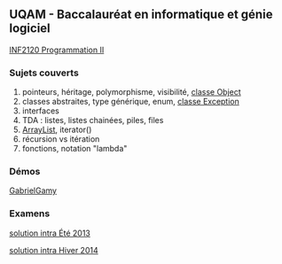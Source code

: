 ## UQAM - Baccalauréat en informatique et génie logiciel
[INF2120 Programmation II](http://www.etudier.uqam.ca/cours?sigle=INF2120&p=7416)
### Sujets couverts
1. pointeurs, héritage, polymorphisme, visibilité, [classe Object](https://docs.oracle.com/javase/8/docs/api/java/lang/Object.html)
2. classes abstraites, type générique, enum, [classe Exception](https://docs.oracle.com/javase/8/docs/api/java/lang/Exception.html)
3. interfaces
4. TDA : listes, listes chainées, piles, files
5. [ArrayList](https://docs.oracle.com/javase/8/docs/api/java/util/ArrayList.html), iterator()
6. récursion vs itération
7. fonctions, notation "lambda"

### Démos
[GabrielGamy](https://github.com/GabrielGamy/INF2120-Demo)
### Examens
[solution intra Été 2013](https://github.com/charlesfranciscodev/inf2120/tree/master/examens/intra-e2013)

[solution intra Hiver 2014](https://github.com/charlesfranciscodev/inf2120/tree/master/intra2014)
